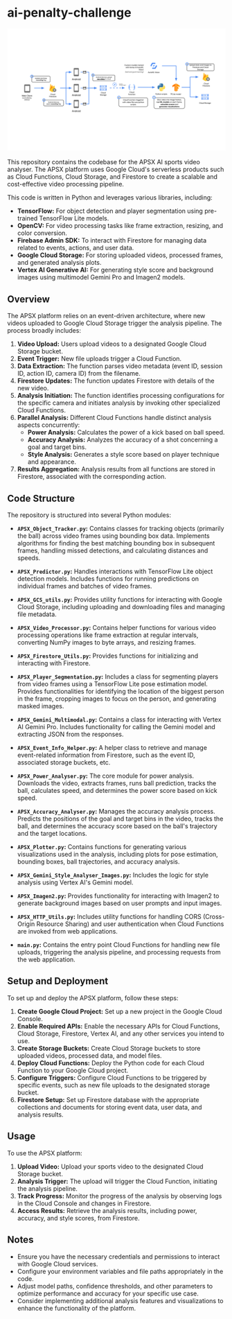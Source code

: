 # ai-penalty-challenge

![arcitecture](arcitecture.svg)

This repository contains the codebase for the APSX AI sports video analyser. The APSX platform uses Google Cloud's serverless products such as Cloud Functions, Cloud Storage, and Firestore to create a scalable and cost-effective video processing pipeline. 

This code is written in Python and leverages various libraries, including:

* **TensorFlow:** For object detection and player segmentation using pre-trained TensorFlow Lite models.
* **OpenCV:** For video processing tasks like frame extraction, resizing, and color conversion.
* **Firebase Admin SDK:** To interact with Firestore for managing data related to events, actions, and user data.
* **Google Cloud Storage:** For storing uploaded videos, processed frames, and generated analysis plots. 
* **Vertex AI Generative AI:** For generating style score and background images using multimodel Gemini Pro and Imagen2 models.

## Overview

The APSX platform relies on an event-driven architecture, where new videos uploaded to Google Cloud Storage trigger the analysis pipeline. The process broadly includes:

1. **Video Upload:** Users upload videos to a designated Google Cloud Storage bucket.
2. **Event Trigger:** New file uploads trigger a Cloud Function. 
3. **Data Extraction:** The function parses video metadata (event ID, session ID, action ID, camera ID) from the filename.
4. **Firestore Updates:**  The function updates Firestore with details of the new video.
5. **Analysis Initiation:** The function identifies processing configurations for the specific camera and initiates analysis by invoking other specialized Cloud Functions.
6. **Parallel Analysis:** Different Cloud Functions handle distinct analysis aspects concurrently:
   * **Power Analysis:** Calculates the power of a kick based on ball speed.
   * **Accuracy Analysis:** Analyzes the accuracy of a shot concerning a goal and target bins.
   * **Style Analysis:**  Generates a style score based on player technique and appearance.
7. **Results Aggregation:** Analysis results from all functions are stored in Firestore, associated with the corresponding action.

## Code Structure

The repository is structured into several Python modules:

* **`APSX_Object_Tracker.py`:** Contains classes for tracking objects (primarily the ball) across video frames using bounding box data. Implements algorithms for finding the best matching bounding box in subsequent frames, handling missed detections, and calculating distances and speeds.

* **`APSX_Predictor.py`:**  Handles interactions with TensorFlow Lite object detection models. Includes functions for running predictions on individual frames and batches of video frames.

* **`APSX_GCS_utils.py`:**  Provides utility functions for interacting with Google Cloud Storage, including uploading and downloading files and managing file metadata.

* **`APSX_Video_Processor.py`:**  Contains helper functions for various video processing operations like frame extraction at regular intervals, converting NumPy images to byte arrays, and resizing frames.

* **`APSX_Firestore_Utils.py`:** Provides functions for initializing and interacting with Firestore. 

* **`APSX_Player_Segmentation.py`:** Includes a class for segmenting players from video frames using a TensorFlow Lite pose estimation model.  Provides functionalities for identifying the location of the biggest person in the frame, cropping images to focus on the person, and generating masked images.

* **`APSX_Gemini_Multimodal.py`:**  Contains a class for interacting with Vertex AI Gemini Pro. Includes functionality for calling the Gemini model and extracting JSON from the responses.

* **`APSX_Event_Info_Helper.py`:**  A helper class to retrieve and manage event-related information from Firestore, such as the event ID, associated storage buckets, etc. 

* **`APSX_Power_Analyser.py`:**  The core module for power analysis.  Downloads the video, extracts frames, runs ball prediction, tracks the ball, calculates speed, and determines the power score based on kick speed. 

* **`APSX_Accuracy_Analyser.py`:**  Manages the accuracy analysis process. Predicts the positions of the goal and target bins in the video, tracks the ball, and determines the accuracy score based on the ball's trajectory and the target locations.

* **`APSX_Plotter.py`:**  Contains functions for generating various visualizations used in the analysis, including plots for pose estimation, bounding boxes, ball trajectories, and accuracy analysis.

* **`APSX_Gemini_Style_Analyser_Images.py`:** Includes the logic for style analysis using Vertex AI's Gemini model. 

* **`APSX_Imagen2.py`:**  Provides functionality for interacting with Imagen2 to generate background images based on user prompts and input images. 

* **`APSX_HTTP_Utils.py`:**  Includes utility functions for handling CORS (Cross-Origin Resource Sharing) and user authentication when Cloud Functions are invoked from web applications. 

* **`main.py`:**  Contains the entry point Cloud Functions for handling new file uploads, triggering the analysis pipeline, and processing requests from the web application.

## Setup and Deployment

To set up and deploy the APSX platform, follow these steps:

1. **Create Google Cloud Project:**  Set up a new project in the Google Cloud Console. 
2. **Enable Required APIs:**  Enable the necessary APIs for Cloud Functions, Cloud Storage, Firestore, Vertex AI, and any other services you intend to use.
3. **Create Storage Buckets:** Create Cloud Storage buckets to store uploaded videos, processed data, and model files. 
4. **Deploy Cloud Functions:**  Deploy the Python code for each Cloud Function to your Google Cloud project. 
5. **Configure Triggers:** Configure Cloud Functions to be triggered by specific events, such as new file uploads to the designated storage bucket.
6. **Firestore Setup:**  Set up Firestore database with the appropriate collections and documents for storing event data, user data, and analysis results.

## Usage

To use the APSX platform:

1. **Upload Video:**  Upload your sports video to the designated Cloud Storage bucket.
2. **Analysis Trigger:**  The upload will trigger the Cloud Function, initiating the analysis pipeline. 
3. **Track Progress:**  Monitor the progress of the analysis by observing logs in the Cloud Console and changes in Firestore. 
4. **Access Results:** Retrieve the analysis results, including power, accuracy, and style scores, from Firestore. 

## Notes

* Ensure you have the necessary credentials and permissions to interact with Google Cloud services.
* Configure your environment variables and file paths appropriately in the code. 
* Adjust model paths, confidence thresholds, and other parameters to optimize performance and accuracy for your specific use case. 
* Consider implementing additional analysis features and visualizations to enhance the functionality of the platform. 
```